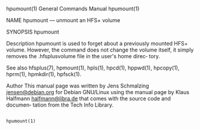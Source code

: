 hpumount(1)                                                                              General Commands Manual                                                                              hpumount(1)

NAME
       hpumount — unmount an HFS+ volume

SYNOPSIS
       hpumount

Description
       hpumount  is  used  to forget about a previously mounted HFS+ volume.  However, the command does not change the volume itself, it simply removes the .hfsplusvolume file in the user's home direc‐
       tory.

See also
       hfsplus(7), hpmount(1), hpls(1), hpcd(1), hppwd(1), hpcopy(1), hprm(1), hpmkdir(1), hpfsck(1).

Author
       This manual page was written by Jens Schmalzing <jensen@debian.org> for Debian GNU/Linux using the manual page by Klaus Halfmann <halfmann@libra.de> that comes with the source code and  documen‐
       tation from the Tech Info Library.

                                                                                                                                                                                              hpumount(1)
